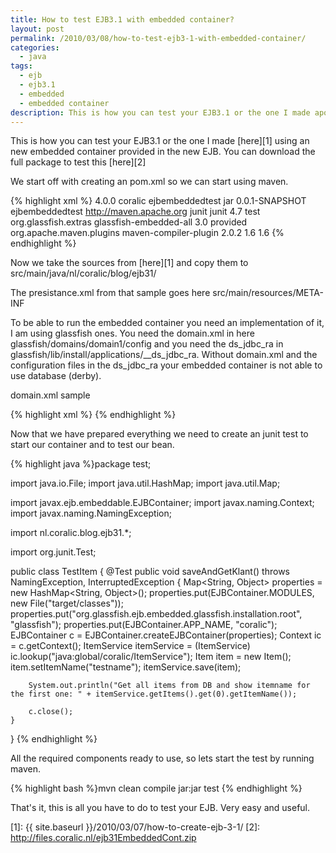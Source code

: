 ```yaml
---
title: How to test EJB3.1 with embedded container?
layout: post
permalink: /2010/03/08/how-to-test-ejb3-1-with-embedded-container/
categories:
  - java
tags:
  - ejb
  - ejb3.1
  - embedded
  - embedded container
description: This is how you can test your EJB3.1 or the one I made apost using an new embedded container provided in the new EJB. You can download the full package to test this.
---
```

This is how you can test your EJB3.1 or the one I made [here][1] using an new embedded container provided in the new EJB. You can download the full package to test this [here][2]

We start off with creating an pom.xml so we can start using maven.

{% highlight xml %}<project xmlns="http://maven.apache.org/POM/4.0.0" xmlns:xsi="http://www.w3.org/2001/XMLSchema-instance"
	xsi:schemaLocation="http://maven.apache.org/POM/4.0.0 http://maven.apache.org/maven-v4_0_0.xsd">
	<modelVersion>4.0.0</modelVersion>
	<groupId>coralic</groupId>
	<artifactId>ejbembeddedtest</artifactId>
	<packaging>jar</packaging>
	<version>0.0.1-SNAPSHOT</version>
	<name>ejbembeddedtest</name>
	<url>http://maven.apache.org</url>
	<dependencies>
		<dependency>
			<groupId>junit</groupId>
			<artifactId>junit</artifactId>
			<version>4.7</version>
			<scope>test</scope>
		</dependency>
		<dependency>
			<groupId>org.glassfish.extras</groupId>
			<artifactId>glassfish-embedded-all</artifactId>
			<version>3.0</version>
			<scope>provided</scope>
		</dependency>
	</dependencies>
	<build>
		<plugins>
			<plugin>
				<groupId>org.apache.maven.plugins</groupId>
				<artifactId>maven-compiler-plugin</artifactId>
				<version>2.0.2</version>
				<configuration>
					<source>1.6</source>
					<target>1.6</target>
				</configuration>
			</plugin>
		</plugins>
	</build>
</project>
{% endhighlight %}

Now we take the sources from [here][1] and copy them to src/main/java/nl/coralic/blog/ejb31/

The presistance.xml from that sample goes here src/main/resources/META-INF

To be able to run the embedded container you need an implementation of it, I am using glassfish ones. You need the domain.xml in here glassfish/domains/domain1/config and you need the ds_jdbc_ra in glassfish/lib/install/applications/__ds_jdbc_ra. Without domain.xml and the configuration files in the ds_jdbc_ra your embedded container is not able to use database (derby).

domain.xml sample

{% highlight xml %}<domain log-root="${com.sun.aas.instanceRoot}/logs" application-root="${com.sun.aas.instanceRoot}/applications" version="10.0">
  <system-applications />
  <applications />
  <resources>
    <jdbc-resource pool-name="__TimerPool" jndi-name="jdbc/__TimerPool" object-type="system-admin" />
    <jdbc-resource pool-name="DerbyPool" jndi-name="jdbc/itemDataBase" />
    <jdbc-connection-pool name="__TimerPool" datasource-classname="org.apache.derby.jdbc.EmbeddedXADataSource" res-type="javax.sql.XADataSource">
      <property value="${com.sun.aas.instanceRoot}/lib/databases/ejbtimer" name="databaseName" />
      <property value=";create=true" name="connectionAttributes" />
    </jdbc-connection-pool>
    <jdbc-connection-pool name="DerbyPool" datasource-classname="org.apache.derby.jdbc.EmbeddedXADataSource" res-type="javax.sql.XADataSource">
     <property value="${com.sun.aas.instanceRoot}/lib/databases/default" name="databaseName" />
       <property value=";create=true" name="connectionAttributes" />
     </jdbc-connection-pool>
  </resources>
  <servers>
    <server name="server" config-ref="server-config">
      <resource-ref ref="jdbc/__TimerPool" />
      <resource-ref ref="jdbc/itemDataBase" />
    </server>
  </servers>
 <configs>
   <config name="server-config">
     <http-service>
        <access-log rotation-interval-in-minutes="15" rotation-suffix="yyyy-MM-dd" />
        <virtual-server id="server"></virtual-server>
        <property value="false" name="accessLoggingEnabled" />
      </http-service>
      <iiop-service>
        <orb use-thread-pool-ids="thread-pool-1" />
        <iiop-listener address="0.0.0.0" port="3700" id="orb-listener-1" />
        <iiop-listener security-enabled="true" address="0.0.0.0" port="3820" id="SSL">
          <ssl cert-nickname="s1as" />
        </iiop-listener>
        <iiop-listener security-enabled="true" address="0.0.0.0" port="3920" id="SSL_MUTUALAUTH">
          <ssl cert-nickname="s1as" client-auth-enabled="true" />
        </iiop-listener>
      </iiop-service>
      <admin-service type="das-and-server" system-jmx-connector-name="system">
        <jmx-connector enabled="false" auth-realm-name="admin-realm" security-enabled="false" address="0.0.0.0" port="8686" name="system" />
        <das-config autodeploy-enabled="false" dynamic-reload-enabled="true" deploy-xml-validation="full" autodeploy-dir="${com.sun.aas.instanceRoot}/autodeploy" />
        <property value="/admin" name="adminConsoleContextRoot" />
        <property value="${com.sun.aas.installRoot}/lib/install/applications/admingui.war" name="adminConsoleDownloadLocation" />
        <property value="${com.sun.aas.installRoot}/.." name="ipsRoot" />
      </admin-service>
      <connector-service shutdown-timeout-in-seconds="30">
      </connector-service>
      <ejb-container steady-pool-size="0" max-pool-size="32" session-store="${com.sun.aas.instanceRoot}/session-store" pool-resize-quantity="8">
        <ejb-timer-service />
      </ejb-container>
      <mdb-container steady-pool-size="0" max-pool-size="32" pool-resize-quantity="8" >
      </mdb-container>
      <jms-service type="EMBEDDED" default-jms-host="default_JMS_host">
        <jms-host name="default_JMS_host" host="localhost" port="7676" admin-user-name="admin" admin-password="admin"/>
      </jms-service>
      <log-service file="${com.sun.aas.instanceRoot}/logs/server.log" log-rotation-limit-in-bytes="2000000">
        <module-log-levels />
      </log-service>
      <security-service activate-default-principal-to-role-mapping="true" jacc="simple">
        <auth-realm classname="com.sun.enterprise.security.auth.realm.file.FileRealm" name="admin-realm">
          <property value="admin-keyfile" name="file" />
          <property value="fileRealm" name="jaas-context" />
        </auth-realm>
        <auth-realm classname="com.sun.enterprise.security.auth.realm.file.FileRealm" name="file">
          <property value="keyfile" name="file" />
          <property value="fileRealm" name="jaas-context" />
        </auth-realm>
        <auth-realm classname="com.sun.enterprise.security.auth.realm.certificate.CertificateRealm" name="certificate" />
        <jacc-provider policy-configuration-factory-provider="com.sun.enterprise.security.provider.PolicyConfigurationFactoryImpl" policy-provider="com.sun.enterprise.security.provider.PolicyWrapper" name="default">
          <property value="${com.sun.aas.instanceRoot}/generated/policy" name="repository" />
        </jacc-provider>
        <jacc-provider policy-configuration-factory-provider="com.sun.enterprise.security.jacc.provider.SimplePolicyConfigurationFactory" policy-provider="com.sun.enterprise.security.jacc.provider.SimplePolicyProvider" name="simple" />
        <audit-module classname="com.sun.enterprise.security.Audit" name="default">
          <property value="false" name="auditOn" />
        </audit-module>
        <message-security-config auth-layer="SOAP">
          <provider-config provider-id="XWS_ClientProvider" class-name="com.sun.xml.wss.provider.ClientSecurityAuthModule" provider-type="client">
            <request-policy auth-source="content" />
            <response-policy auth-source="content" />
            <property value="s1as" name="encryption.key.alias" />
            <property value="s1as" name="signature.key.alias" />
            <property value="false" name="dynamic.username.password" />
            <property value="false" name="debug" />
          </provider-config>
          <provider-config provider-id="ClientProvider" class-name="com.sun.xml.wss.provider.ClientSecurityAuthModule" provider-type="client">
            <request-policy auth-source="content" />
            <response-policy auth-source="content" />
            <property value="s1as" name="encryption.key.alias" />
            <property value="s1as" name="signature.key.alias" />
            <property value="false" name="dynamic.username.password" />
            <property value="false" name="debug" />
            <property value="${com.sun.aas.instanceRoot}/config/wss-server-config-1.0.xml" name="security.config" />
          </provider-config>
          <provider-config provider-id="XWS_ServerProvider" class-name="com.sun.xml.wss.provider.ServerSecurityAuthModule" provider-type="server">
            <request-policy auth-source="content" />
            <response-policy auth-source="content" />
            <property value="s1as" name="encryption.key.alias" />
            <property value="s1as" name="signature.key.alias" />
            <property value="false" name="debug" />
          </provider-config>
          <provider-config provider-id="ServerProvider" class-name="com.sun.xml.wss.provider.ServerSecurityAuthModule" provider-type="server">
            <request-policy auth-source="content" />
            <response-policy auth-source="content" />
            <property value="s1as" name="encryption.key.alias" />
            <property value="s1as" name="signature.key.alias" />
            <property value="false" name="debug" />
            <property value="${com.sun.aas.instanceRoot}/config/wss-server-config-1.0.xml" name="security.config" />
          </provider-config>
        </message-security-config>
      </security-service>
      <monitoring-service>
        <module-monitoring-levels />
      </monitoring-service>
      <transaction-service tx-log-dir="${com.sun.aas.instanceRoot}/logs" >
      </transaction-service>
      <network-config>
        <protocols>
        </protocols>
        <network-listeners>
        </network-listeners>
        <transports>
          <transport name="tcp"></transport>
        </transports>
      </network-config>
      <thread-pools>
          <thread-pool name="http-thread-pool" max-queue-size="4096"></thread-pool>
          <thread-pool name="thread-pool-1" max-thread-pool-size="200"/>
      </thread-pools>
    </config>
  </configs>
  <property name="administrative.domain.name" value="domain1"/>
</domain>
{% endhighlight %}

Now that we have prepared everything we need to create an junit test to start our container and to test our bean.

{% highlight java %}package test;

import java.io.File;
import java.util.HashMap;
import java.util.Map;

import javax.ejb.embeddable.EJBContainer;
import javax.naming.Context;
import javax.naming.NamingException;

import nl.coralic.blog.ejb31.*;

import org.junit.Test;

public class TestItem
{
	@Test
	public void saveAndGetKlant() throws NamingException, InterruptedException
	{
		Map<String, Object> properties = new HashMap<String, Object>();
		properties.put(EJBContainer.MODULES, new File("target/classes"));
		properties.put("org.glassfish.ejb.embedded.glassfish.installation.root", "glassfish");
		properties.put(EJBContainer.APP_NAME, "coralic");
		EJBContainer c = EJBContainer.createEJBContainer(properties);
		Context ic = c.getContext();
		ItemService itemService = (ItemService) ic.lookup("java:global/coralic/ItemService");
		Item item = new Item();
		item.setItemName("testname");
		itemService.save(item);

		System.out.println("Get all items from DB and show itemname for the first one: " + itemService.getItems().get(0).getItemName());

		c.close();
	}
}
{% endhighlight %}

All the required components ready to use, so lets start the test by running maven.

{% highlight bash %}mvn clean compile jar:jar test
{% endhighlight %}

That's it, this is all you have to do to test your EJB. Very easy and useful.

 [1]: {{ site.baseurl }}/2010/03/07/how-to-create-ejb-3-1/
 [2]: http://files.coralic.nl/ejb31EmbeddedCont.zip